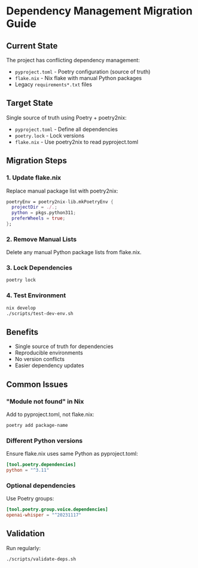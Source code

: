# Dependency Management Migration Guide

## Current State

The project has conflicting dependency management:
- `pyproject.toml` - Poetry configuration (source of truth)
- `flake.nix` - Nix flake with manual Python packages
- Legacy `requirements*.txt` files

## Target State

Single source of truth using Poetry + poetry2nix:
- `pyproject.toml` - Define all dependencies
- `poetry.lock` - Lock versions
- `flake.nix` - Use poetry2nix to read pyproject.toml

## Migration Steps

### 1. Update flake.nix

Replace manual package list with poetry2nix:

```nix
poetryEnv = poetry2nix-lib.mkPoetryEnv {
  projectDir = ./.;
  python = pkgs.python311;
  preferWheels = true;
};
```

### 2. Remove Manual Lists

Delete any manual Python package lists from flake.nix.

### 3. Lock Dependencies

```bash
poetry lock
```

### 4. Test Environment

```bash
nix develop
./scripts/test-dev-env.sh
```

## Benefits

- Single source of truth for dependencies
- Reproducible environments
- No version conflicts
- Easier dependency updates

## Common Issues

### "Module not found" in Nix

Add to pyproject.toml, not flake.nix:
```bash
poetry add package-name
```

### Different Python versions

Ensure flake.nix uses same Python as pyproject.toml:
```toml
[tool.poetry.dependencies]
python = "^3.11"
```

### Optional dependencies

Use Poetry groups:
```toml
[tool.poetry.group.voice.dependencies]
openai-whisper = "^20231117"
```

## Validation

Run regularly:
```bash
./scripts/validate-deps.sh
```
